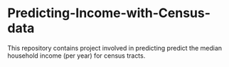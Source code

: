# Predicting-Income-with-Census-data
This repository contains project involved in predicting predict the median household income (per year) for census tracts.
